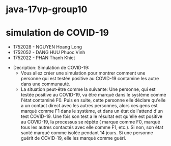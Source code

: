 # java-17vp-group10
# simulation de COVID-19

* 1752028 - NGUYEN Hoang Long
* 1752052 - DANG HUU Phuoc Vinh
* 1752022 - PHAN Thanh Khiet 	

- Decription: Simulation de COVID-19:
  + Vous allez créer une simulation pour montrer comment une personne qui est testée positive au COVID-19 contamine les autre dans une communauté.
  + La situation peut-être comme la suivante:
    Une personne, qui est testée positive au COVID-19, va être marqué dans le système comme l'état contaminé F0. Puis en suite, cette personne elle déclare qu'elle a un contact direct avec les autres personnes, alors ces gens est marqué comme F1 dans le système, et dans un état de l'attend d'un test COVID-19. Une fois son test a le résultat est qu'elle est positive au COVID-19, la processus se répète ( marque comme F0, marqué tous les autres contactés avec elle comme F1, etc.). Si non, son état santé marqué comme isolée pendant 14 jours. Si une personne guérit de COVID-19, elle les marqué comme guéri.

